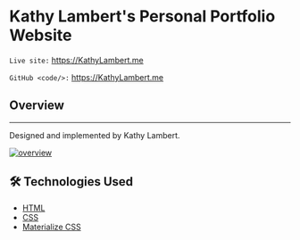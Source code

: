 # Kathy Lambert's Personal Portfolio Website

`Live site:` https://KathyLambert.me

`GitHub <code/>:` https://KathyLambert.me

## Overview
----
Designed and implemented by Kathy Lambert.

[![overview](https://github.com/CodeMeKathy/cmk-dev-happiness/blob/master/assets/GitHub%20Social%20Preview%20Small.png?raw=true "overview")](https://github.com/CodeMeKathy/cmk-dev-happiness/blob/master/assets/GitHub%20Social%20Preview%20Small.png?raw=true "overview")

## 🛠️ Technologies Used

* [HTML](https://www.w3.org/TR/html52/)
* [CSS](https://www.w3.org/Style/CSS/)
* [Materialize CSS](https://materializecss.com)
